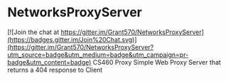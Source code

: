 # NetworksProxyServer

[![Join the chat at https://gitter.im/Grant570/NetworksProxyServer](https://badges.gitter.im/Join%20Chat.svg)](https://gitter.im/Grant570/NetworksProxyServer?utm_source=badge&utm_medium=badge&utm_campaign=pr-badge&utm_content=badge)
CS460 Proxy
 Simple Web Proxy Server that returns a 404 response to Client 
 
